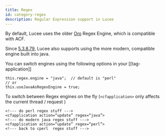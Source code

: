 ```yaml
---
title: Regex
id: category-regex
description: Regular Expression support in Lucee
---
```


By default, Lucee uses the older [Oro](https://jakarta.apache.org/oro/demo.html) Regex Engine, which is compatible with ACF.

Since [5.3.8.79](https://luceeserver.atlassian.net/browse/LDEV-2892), Lucee also supports using the more modern, compatible engine built into java.

You can switch engines using the following options in your [[tag-application]]

```
this.regex.engine = "java";  // default is "perl"
// or 
this.useJavaAsRegexEngine = true;
```

To switch between Regex engines on the fly (`<cfapplication>` only affects the current thread / request )

```
<!--- do perl regex stuff --->
<cfapplication action=“update” regex=“java”>
<!--- do modern java regex stuff --->
<cfapplication action=“update” regex=“perl”>
<!--- back to cperl  regex stuff --->
```
